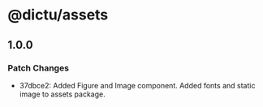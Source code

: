 # @dictu/assets

## 1.0.0

### Patch Changes

- 37dbce2: Added Figure and Image component. Added fonts and static image to
  assets package.
